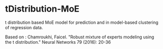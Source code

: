 # tDistribution-MoE
t distribution based MoE model for prediction and in model-based clustering of regression data.

Based on : Chamroukhi, Faicel. "Robust mixture of experts modeling using the t distribution." Neural Networks 79 (2016): 20-36
